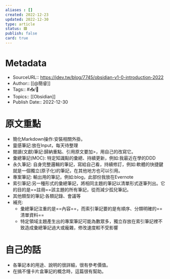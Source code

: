 ```yaml
---
aliases : []
created: 2022-12-23
updated: 2022-12-30
type: article
status: 🟩
publish: false
card: true
---
```

  
# Metadata
- SourceURL::  https://jdev.tw/blog/7745/obsidian-v1-0-introduction-2022
- Author:: [[@簡睿]]
- Tags:: #📥️/📰️ 
- Topics:: [[Obsidian]]
- Publish Date:: 2022-12-30

# 原文重點
- 簡化Markdown操作:安裝相關外掛。
- 靈感筆記:放在Input，每天待整理
- 閱讀(文獻)筆記:歸納重點、引用原文要加>，用自己的改寫它。
- 彙總筆記(MOC): 特定知識點的彙總、持續更新，例如:我最近在學的DDD
- 永久筆記: 自身完整邏輯的筆記，寫給自己看，持續修訂，例如:軟體的快捷鍵就是一個獨立(原子化)的筆記，在其他地方也可以引用。
- 專案筆記: 輸出用的筆記，例如:blog，此部份我放在Evernote
- 索引筆記:另一種形式的彙總筆記，將相同主題的筆記以清單形式逐筆列出。它的目的是==註冊==該主題的所有筆記，從而減少孤兒筆記。
- 其他類型的筆記:各類記錄、會議等
- 補充:
	-   彙總筆記注重的是==內容==，而索引筆記要的是有順序、分類明確的==清單資料==
	-   特定領域主題產生出的專案筆記可能為數眾多，獨立存放在索引筆記裡不致造成彙總筆記過大或龐雜，修改速度較不受影響

# 自己的話
- 各筆記本的用途、說明的很詳細，很有參考價值。
- 在搞不懂卡片盒筆記的概念時，這篇很有幫助。

